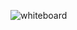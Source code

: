 ![whiteboard](https://cdn.discordapp.com/attachments/821561273178521621/1036744777883979867/tp-whiteboard-1_2.jpg)